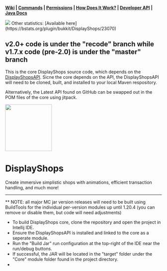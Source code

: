 **[Wiki](https://github.com/XZot1K/DisplayShopsAPI/wiki) | [Commands](https://github.com/XZot1K/DisplayShopsAPI/wiki/commands) | [Permissions](https://github.com/XZot1K/DisplayShopsAPI/wiki/permissions)
| [How Does It Work?](https://github.com/XZot1K/DisplayShopsAPI/wiki/shop-guide) | [Developer API](https://github.com/XZot1K/DisplayShopsAPI/wiki/developer-api)
| [Java Docs](https://xzot1k.github.io/DisplayShopsAPI/)**

<img src=https://bstats.org/signatures/bukkit/DisplayShops.svg>
Other statistics: [Available here](https://bstats.org/plugin/bukkit/DisplayShops/23070)

## v2.0+ code is under the "recode" branch while v1.7.x code (pre-2.0) is under the "master" branch

This is the core DisplayShops source code, which depends on the [DisplayShopsAPI](https://github.com/XZot1K/DisplayShopsAPI). Sicne the core depends on the API, the DisplayShopsAPI will need to be cloned, built, and installed to your local Maven respository. 

Alternatively, the Latest API found on GitHub can be swapped out in the POM files of the core using jitpack.

<img src="https://imgur.com/mkPfGtg.png" width="150px" height="150px">

# DisplayShops

Create immersive simplistic shops with animations, efficient transaction handling, and much more!
***

** NOTE: all major MC jar version releases will need to be built using BuildTools for the individual per-version modules up until 1.20.4 (you can remove or disable them, but code will need adjustments) 

* To build DisplayShops core, clone the repository and open the project in Intellij IDE.
* Ensure the DisplayShopsAPI is installed and linked to the core as a seperate module.
* Run the "Build Jar" run configuration at the top-right of the IDE near the run/debug buttons. 
* If successful, the JAR will be located in the "target" folder under the "Core" module folder found in the project directory.
* 
